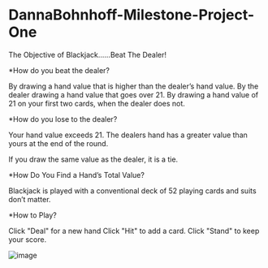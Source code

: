 # DannaBohnhoff-Milestone-Project-One

The Objective of Blackjack......Beat The Dealer!

*How do you beat the dealer?

  By drawing a hand value that is higher than the dealer’s hand value.
  By the dealer drawing a hand value that goes over 21.
  By drawing a hand value of 21 on your first two cards, when the dealer does not.

*How do you lose to the dealer? 

  Your hand value exceeds 21.
  The dealers hand has a greater value than yours at the end of the round.

  If you draw the same value as the dealer, it is a tie.

*How Do You Find a Hand’s Total Value?

  Blackjack is played with a conventional deck of 52 playing cards and suits don’t matter.

*How to Play?

  Click "Deal" for a new hand
  Click "Hit" to add a card.
  Click "Stand" to keep your score.

    
 
![image](https://user-images.githubusercontent.com/105758399/201232618-d019a486-c306-4ab5-96b9-1fb597f6a54f.png)
